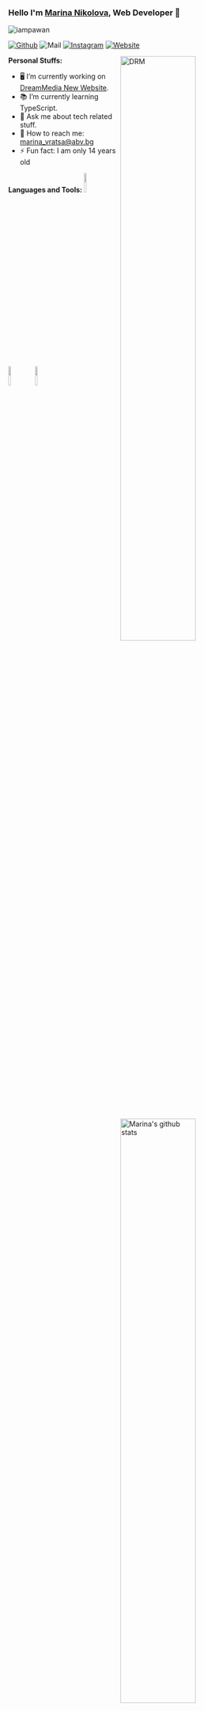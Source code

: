 ### Hello I'm [Marina Nikolova](https://www.dreammedia.bg/), Web Developer 👋

<img src="https://camo.githubusercontent.com/b08b0a41794bdfbc0314c43b09f34d3974952ad1/68747470733a2f2f6b6f6d617265762e636f6d2f67687076632f3f757365726e616d653d69616d706177616e266c6162656c3d566965777326636f6c6f723d626c7565267374796c653d706c6173746963" alt="iampawan" data-canonical-src="https://komarev.com/ghpvc/?username=iampawan&amp;label=Views&amp;color=blue&amp;style=plastic" style="max-width:100%;">

<p>
  <a href="https://github.com/MarinaTzvetanova"><img src="https://camo.githubusercontent.com/71306d540e1cc165cf679a0eb24b6a88f1aae9be/68747470733a2f2f696d672e736869656c64732e696f2f62616467652f2d4769746875622d3030303f7374796c653d666c6174266c6f676f3d476974687562266c6f676f436f6c6f723d7768697465" alt="Github" data-canonical-src="https://img.shields.io/badge/-Github-000?style=flat&amp;logo=Github&amp;logoColor=white" style="max-width:100%;"></a>
  <img src="https://camo.githubusercontent.com/4419e6b1071b205d82a15506ee6efe58776626a0/68747470733a2f2f696d672e736869656c64732e696f2f62616467652f2d4d61696c2d6331343433383f7374796c653d666c6174266c6f676f3d476d61696c266c6f676f436f6c6f723d7768697465" alt="Mail" data-canonical-src="https://img.shields.io/badge/-Mail-c14438?style=flat&amp;logo=Gmail&amp;logoColor=white" style="max-width:100%;">
  <a href="https://www.instagram.com/marinatzvetanova" rel="nofollow"><img src="https://camo.githubusercontent.com/5c89e5c85da98aa1a77cd77c0842e335daa1b939/68747470733a2f2f696d672e736869656c64732e696f2f62616467652f2d496e7374616772616d2d6331333538343f7374796c653d666c6174266c6162656c436f6c6f723d633133353834266c6f676f3d696e7374616772616d266c6f676f436f6c6f723d7768697465" alt="Instagram" data-canonical-src="https://img.shields.io/badge/-Instagram-c13584?style=flat&amp;labelColor=c13584&amp;logo=instagram&amp;logoColor=white" style="max-width:100%;"></a>
<a href="mailto:marina_vratsa@abv.bg"><im
g src="https://camo.githubusercontent.com/4419e6b1071b205d82a15506ee6efe58776626a0/68747470733a2f2f696d672e736869656c64732e696f2f62616467652f2d4d61696c2d6331343433383f7374796c653d666c6174266c6f676f3d476d61696c266c6f676f436f6c6f723d7768697465" alt="Mail" data-canonical-src="https://img.shields.io/badge/-Mail-c14438?style=flat&amp;logo=Gmail&amp;logoColor=white" style="max-width:55%;"></a>
<a href="https://www.dreammedia.bg/" rel="nofollow"><img src="https://camo.githubusercontent.com/f75244383c714858b0766580d60af9fc0bd44c83/68747470733a2f2f696d672e736869656c64732e696f2f776562736974653f75726c3d687474707325334125324625324676616c6572692e6d6c" alt="Website" data-canonical-src="https://img.shields.io/website?url=https%3A%2F%2Fvaleri.ml" style="max-width:100%;"></a></p>

<p>
 <img width="55%" align="right" alt="DRM" src="https://user-images.githubusercontent.com/73702043/97802066-ae749b80-1c49-11eb-855c-d468bdef8e9f.png" style="max-width:100%;" https:="" user-images.githubusercontent.com="">
</p>

<strong>Personal Stuffs:</strong>

- 🖥️ I’m currently working on [DreamMedia New Website](https://www.dreammedia.bg/).
- 📚 I’m currently learning TypeScript.
- 💬 Ask me about tech related stuff.
- 📨 How to reach me: marina_vratsa@abv.bg
- ⚡ Fun fact: I am only 14 years old

<a href="https://github.com/MarinaTzvetanova">
    <img width="55%" align="right" alt="Marina's github stats" src="https://camo.githubusercontent.com/42d7149e76d6f70e3e86351b330b0c7e2b843324/68747470733a2f2f6769746875622d726561646d652d73746174732e76657263656c2e6170702f6170692f746f702d6c616e67732f3f757365726e616d653d69616d706177616e267468656d653d6c6967687426686964655f6c616e67735f62656c6f773d31" data-canonical-src="https://github-readme-stats.vercel.app/api?username=MarinaTzvetanova&amp;show_icons=true&amp;hide_border=true" style="max-width:100%;">
  </a>

<strong>Languages and Tools:</strong>
<img width="10%" src="https://camo.githubusercontent.com/a6b5be065879d83cc7873a4c485ac3bc1f33bb2f/68747470733a2f2f7777772e766563746f726c6f676f2e7a6f6e652f6c6f676f732f7068702f7068702d617232312e737667" data-canonical-src="https://www.vectorlogo.zone/logos/php/php-ar21.svg" style="max-width:100%;"> <img width="10%" src="https://camo.githubusercontent.com/c107b70b074bcc319da192aba5e5b5e9b88c411a/68747470733a2f2f7777772e766563746f726c6f676f2e7a6f6e652f6c6f676f732f657870726573736a732f657870726573736a732d617232312e737667" data-canonical-src="https://www.vectorlogo.zone/logos/expressjs/expressjs-ar21.svg" style="max-width:100%;"> <img width="10%" src="https://camo.githubusercontent.com/ca58986c1f0a15af8c0207377272e1e7c1368520/68747470733a2f2f7777772e766563746f726c6f676f2e7a6f6e652f6c6f676f732f6772617068716c2f6772617068716c2d617232312e737667" data-canonical-src="https://www.vectorlogo.zone/logos/graphql/graphql-ar21.svg" style="max-width:100%;"> 
